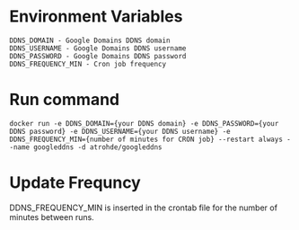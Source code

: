 # Environment Variables

    DDNS_DOMAIN - Google Domains DDNS domain
    DDNS_USERNAME - Google Domains DDNS username
    DDNS_PASSWORD - Google Domains DDNS password
    DDNS_FREQUENCY_MIN - Cron job frequency

# Run command

    docker run -e DDNS_DOMAIN={your DDNS domain} -e DDNS_PASSWORD={your DDNS password} -e DDNS_USERNAME={your DDNS username} -e DDNS_FREQUENCY_MIN={number of minutes for CRON job} --restart always --name googleddns -d atrohde/googleddns


# Update Frequncy

DDNS_FREQUENCY_MIN is inserted in the crontab file for the number of minutes between runs. 